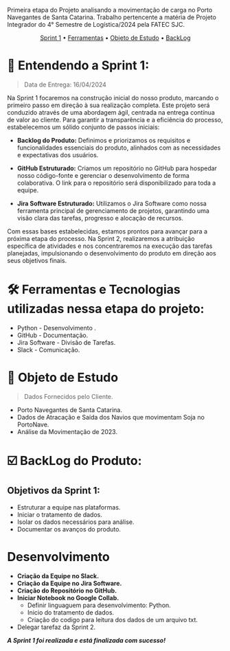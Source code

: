 Primeira etapa do Projeto analisando a movimentação de carga no Porto Navegantes de Santa Catarina. Trabalho pertencente a matéria de Projeto Integrador do 4° Semestre de Logística/2024 pela FATEC SJC.

 <p align="center">
     <a href="#sprint">Sprint 1</a> • 
     <a href="#ferramentas">Ferramentas</a> •
     <a href="#estudo">Objeto de Estudo</a> •
     <a href="#backlog">BackLog</a> 

<span id="sprint">

# :mag_right: Entendendo a Sprint 1:
> Data de Entrega: 16/04/2024

Na Sprint 1 focaremos na construção inicial do nosso produto, marcando o primeiro passo em direção à sua realização completa. Este projeto será conduzido através de uma abordagem ágil, centrada na entrega contínua de valor ao cliente.
Para garantir a transparência e a eficiência do processo, estabelecemos um sólido conjunto de passos iniciais:

* **Backlog do Produto:** Definimos e priorizamos os requisitos e funcionalidades essenciais do produto, alinhados com as necessidades e expectativas dos usuários.

* **GitHub Estruturado:** Criamos um repositório no GitHub para hospedar nosso código-fonte e gerenciar o desenvolvimento de forma colaborativa. O link para o repositório será disponibilizado para toda a equipe.

* **Jira Software Estruturado:** Utilizamos o Jira Software como nossa ferramenta principal de gerenciamento de projetos, garantindo uma visão clara das tarefas, progresso e alocação de recursos.

Com essas bases estabelecidas, estamos prontos para avançar para a próxima etapa do processo. Na Sprint 2, realizaremos a atribuição específica de atividades e nos concentraremos na execução das tarefas planejadas, impulsionando o desenvolvimento do produto em direção aos seus objetivos finais.

<span id="ferramentas">

# :hammer_and_wrench: Ferramentas e Tecnologias utilizadas nessa etapa do projeto:

* Python - Desenvolvimento .
* GitHub - Documentação.
* Jira Software - Divisão de Tarefas.
* Slack - Comunicação.


<span id="estudo">

# :ship: Objeto de Estudo
> Dados Fornecidos pelo Cliente.
* Porto Navegantes de Santa Catarina.
* Dados de Atracação e Saída dos Navios que movimentam Soja no PortoNave.
* Análise da Movimentação de 2023.

<span id="backlog">

# :ballot_box_with_check: BackLog do Produto:
## Objetivos da Sprint 1:
* Estruturar a equipe nas plataformas.
* Iniciar o tratamento de dados.
* Isolar os dados necessários para análise.
* Documentar os avanços do produto.

# Desenvolvimento
* **Criação da Equipe no Slack.**
* **Criação da Equipe no Jira Software.**
* **Criação do Repositório no GitHub.**
* **Iniciar Notebook no Google Collab.**
  * Definir linguaguem para desenvolvimento: Python.
  * Inicio do tratamento de dados.
  * Criação do codigo para leitura dos dados de um arquivo txt.
* Delegar tarefaz da Sprint 2.
    


_**A Sprint 1 foi realizada e está finalizada com sucesso!**_
